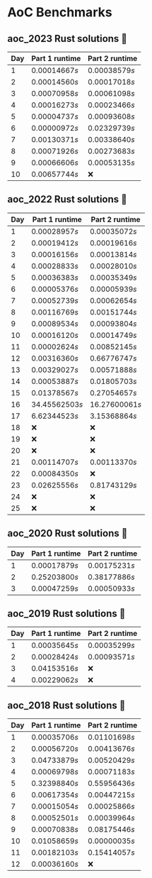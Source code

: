 # AoC Benchmarks
## aoc_2023 Rust solutions 🤠 
| Day | Part 1 runtime | Part 2 runtime |
| --- | --- | --- |
|1|0.00014667*s*|0.00038579*s*|
|2|0.00014560*s*|0.00017018*s*|
|3|0.00070958*s*|0.00061098*s*|
|4|0.00016273*s*|0.00023466*s*|
|5|0.00004737*s*|0.00093608*s*|
|6|0.00000972*s*|0.02329739*s*|
|7|0.00130371*s*|0.00338640*s*|
|8|0.00071926*s*|0.00273683*s*|
|9|0.00066606*s*|0.00053135*s*|
|10|0.00657744*s*|❌|

## aoc_2022 Rust solutions 🤠 
| Day | Part 1 runtime | Part 2 runtime |
| --- | --- | --- |
|1|0.00028957*s*|0.00035072*s*|
|2|0.00019412*s*|0.00019616*s*|
|3|0.00016156*s*|0.00013814*s*|
|4|0.00028833*s*|0.00028010*s*|
|5|0.00036383*s*|0.00035349*s*|
|6|0.00005376*s*|0.00005939*s*|
|7|0.00052739*s*|0.00062654*s*|
|8|0.00116769*s*|0.00151744*s*|
|9|0.00089534*s*|0.00093804*s*|
|10|0.00016120*s*|0.00014749*s*|
|11|0.00002624*s*|0.00852145*s*|
|12|0.00316360*s*|0.66776747*s*|
|13|0.00329027*s*|0.00571888*s*|
|14|0.00053887*s*|0.01805703*s*|
|15|0.01378567*s*|0.27054657*s*|
|16|34.45562503*s*|16.27600061*s*|
|17|6.62344523*s*|3.15368864*s*|
|18|❌|❌|
|19|❌|❌|
|20|❌|❌|
|21|0.00114707*s*|0.00113370*s*|
|22|0.00084350*s*|❌|
|23|0.02625556*s*|0.81743129*s*|
|24|❌|❌|
|25|❌|❌|

## aoc_2020 Rust solutions 🤠 
| Day | Part 1 runtime | Part 2 runtime |
| --- | --- | --- |
|1|0.00017879*s*|0.00175231*s*|
|2|0.25203800*s*|0.38177886*s*|
|3|0.00047259*s*|0.00050933*s*|

## aoc_2019 Rust solutions 🤠 
| Day | Part 1 runtime | Part 2 runtime |
| --- | --- | --- |
|1|0.00035645*s*|0.00035299*s*|
|2|0.00028424*s*|0.00093571*s*|
|3|0.04153516*s*|❌|
|4|0.00229062*s*|❌|

## aoc_2018 Rust solutions 🤠 
| Day | Part 1 runtime | Part 2 runtime |
| --- | --- | --- |
|1|0.00035706*s*|0.01101698*s*|
|2|0.00056720*s*|0.00413676*s*|
|3|0.04733879*s*|0.00520429*s*|
|4|0.00069798*s*|0.00071183*s*|
|5|0.32398840*s*|0.55956436*s*|
|6|0.00617354*s*|0.00447215*s*|
|7|0.00015054*s*|0.00025866*s*|
|8|0.00052501*s*|0.00039964*s*|
|9|0.00070838*s*|0.08175446*s*|
|10|0.01058659*s*|0.00000035*s*|
|11|0.00182103*s*|0.15414057*s*|
|12|0.00036160*s*|❌|

